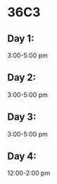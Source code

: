 # 36C3
## Day 1:
3:00-5:00 pm

## Day 2:
3:00-5:00 pm

## Day 3:
3:00-5:00 pm

## Day 4:
12:00-2:00 pm
